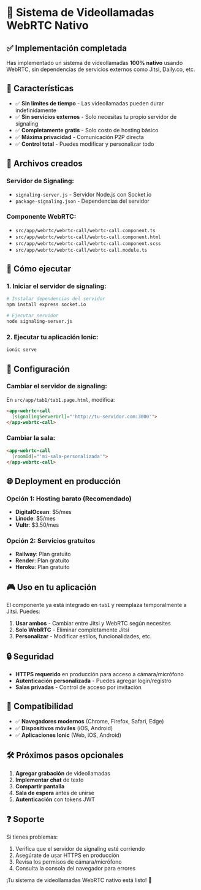 # 🚀 Sistema de Videollamadas WebRTC Nativo

## ✅ **Implementación completada**

Has implementado un sistema de videollamadas **100% nativo** usando WebRTC, sin dependencias de servicios externos como Jitsi, Daily.co, etc.

## 🎯 **Características**

- ✅ **Sin límites de tiempo** - Las videollamadas pueden durar indefinidamente
- ✅ **Sin servicios externos** - Solo necesitas tu propio servidor de signaling
- ✅ **Completamente gratis** - Solo costo de hosting básico
- ✅ **Máxima privacidad** - Comunicación P2P directa
- ✅ **Control total** - Puedes modificar y personalizar todo

## 📁 **Archivos creados**

### **Servidor de Signaling:**
- `signaling-server.js` - Servidor Node.js con Socket.io
- `package-signaling.json` - Dependencias del servidor

### **Componente WebRTC:**
- `src/app/webrtc/webrtc-call/webrtc-call.component.ts`
- `src/app/webrtc/webrtc-call/webrtc-call.component.html`
- `src/app/webrtc/webrtc-call/webrtc-call.component.scss`
- `src/app/webrtc/webrtc-call/webrtc-call.module.ts`

## 🚀 **Cómo ejecutar**

### **1. Iniciar el servidor de signaling:**
```bash
# Instalar dependencias del servidor
npm install express socket.io

# Ejecutar servidor
node signaling-server.js
```

### **2. Ejecutar tu aplicación Ionic:**
```bash
ionic serve
```

## 🔧 **Configuración**

### **Cambiar el servidor de signaling:**
En `src/app/tab1/tab1.page.html`, modifica:
```html
<app-webrtc-call
  [signalingServerUrl]="'http://tu-servidor.com:3000'">
</app-webrtc-call>
```

### **Cambiar la sala:**
```html
<app-webrtc-call
  [roomId]="'mi-sala-personalizada'">
</app-webrtc-call>
```

## 🌐 **Deployment en producción**

### **Opción 1: Hosting barato (Recomendado)**
- **DigitalOcean**: $5/mes
- **Linode**: $5/mes  
- **Vultr**: $3.50/mes

### **Opción 2: Servicios gratuitos**
- **Railway**: Plan gratuito
- **Render**: Plan gratuito
- **Heroku**: Plan gratuito

## 🎮 **Uso en tu aplicación**

El componente ya está integrado en `tab1` y reemplaza temporalmente a Jitsi. Puedes:

1. **Usar ambos** - Cambiar entre Jitsi y WebRTC según necesites
2. **Solo WebRTC** - Eliminar completamente Jitsi
3. **Personalizar** - Modificar estilos, funcionalidades, etc.

## 🔒 **Seguridad**

- **HTTPS requerido** en producción para acceso a cámara/micrófono
- **Autenticación personalizada** - Puedes agregar login/registro
- **Salas privadas** - Control de acceso por invitación

## 📱 **Compatibilidad**

- ✅ **Navegadores modernos** (Chrome, Firefox, Safari, Edge)
- ✅ **Dispositivos móviles** (iOS, Android)
- ✅ **Aplicaciones Ionic** (Web, iOS, Android)

## 🛠 **Próximos pasos opcionales**

1. **Agregar grabación** de videollamadas
2. **Implementar chat** de texto
3. **Compartir pantalla**
4. **Sala de espera** antes de unirse
5. **Autenticación** con tokens JWT

## ❓ **Soporte**

Si tienes problemas:
1. Verifica que el servidor de signaling esté corriendo
2. Asegúrate de usar HTTPS en producción
3. Revisa los permisos de cámara/micrófono
4. Consulta la consola del navegador para errores

¡Tu sistema de videollamadas WebRTC nativo está listo! 🎉
